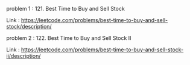 problem 1 : 121. Best Time to Buy and Sell Stock

Link : https://leetcode.com/problems/best-time-to-buy-and-sell-stock/description/

problem 2 : 122. Best Time to Buy and Sell Stock II

Link : https://leetcode.com/problems/best-time-to-buy-and-sell-stock-ii/description/
